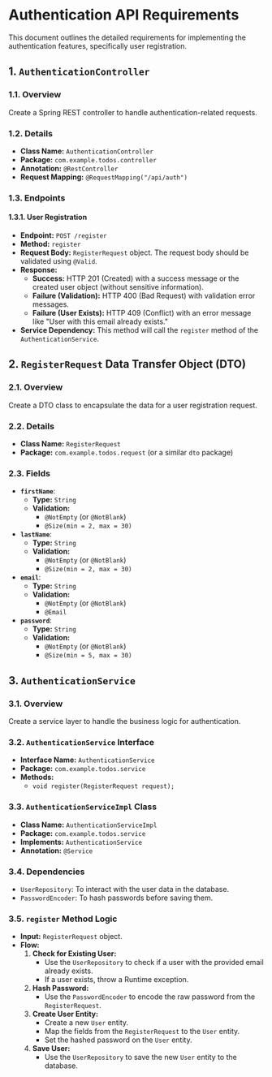 # Authentication API Requirements

This document outlines the detailed requirements for implementing the authentication features, specifically user registration.

## 1. `AuthenticationController`

### 1.1. Overview
Create a Spring REST controller to handle authentication-related requests.

### 1.2. Details
- **Class Name:** `AuthenticationController`
- **Package:** `com.example.todos.controller`
- **Annotation:** `@RestController`
- **Request Mapping:** `@RequestMapping("/api/auth")`

### 1.3. Endpoints

#### 1.3.1. User Registration
- **Endpoint:** `POST /register`
- **Method:** `register`
- **Request Body:** `RegisterRequest` object. The request body should be validated using `@Valid`.
- **Response:**
    - **Success:** HTTP 201 (Created) with a success message or the created user object (without sensitive information).
    - **Failure (Validation):** HTTP 400 (Bad Request) with validation error messages.
    - **Failure (User Exists):** HTTP 409 (Conflict) with an error message like "User with this email already exists."
- **Service Dependency:** This method will call the `register` method of the `AuthenticationService`.

## 2. `RegisterRequest` Data Transfer Object (DTO)

### 2.1. Overview
Create a DTO class to encapsulate the data for a user registration request.

### 2.2. Details
- **Class Name:** `RegisterRequest`
- **Package:** `com.example.todos.request` (or a similar `dto` package)

### 2.3. Fields
- **`firstName`**:
    - **Type:** `String`
    - **Validation:**
        - `@NotEmpty` (or `@NotBlank`)
        - `@Size(min = 2, max = 30)`
- **`lastName`**:
    - **Type:** `String`
    - **Validation:**
        - `@NotEmpty` (or `@NotBlank`)
        - `@Size(min = 2, max = 30)`
- **`email`**:
    - **Type:** `String`
    - **Validation:**
        - `@NotEmpty` (or `@NotBlank`)
        - `@Email`
- **`password`**:
    - **Type:** `String`
    - **Validation:**
        - `@NotEmpty` (or `@NotBlank`)
        - `@Size(min = 5, max = 30)`

## 3. `AuthenticationService`

### 3.1. Overview
Create a service layer to handle the business logic for authentication.

### 3.2. `AuthenticationService` Interface
- **Interface Name:** `AuthenticationService`
- **Package:** `com.example.todos.service`
- **Methods:**
    - `void register(RegisterRequest request);`

### 3.3. `AuthenticationServiceImpl` Class
- **Class Name:** `AuthenticationServiceImpl`
- **Package:** `com.example.todos.service`
- **Implements:** `AuthenticationService`
- **Annotation:** `@Service`

### 3.4. Dependencies
- `UserRepository`: To interact with the user data in the database.
- `PasswordEncoder`: To hash passwords before saving them.

### 3.5. `register` Method Logic
- **Input:** `RegisterRequest` object.
- **Flow:**
    1.  **Check for Existing User:**
        - Use the `UserRepository` to check if a user with the provided email already exists.
        - If a user exists, throw a Runtime exception.
    2.  **Hash Password:**
        - Use the `PasswordEncoder` to encode the raw password from the `RegisterRequest`.
    3.  **Create User Entity:**
        - Create a new `User` entity.
        - Map the fields from the `RegisterRequest` to the `User` entity.
        - Set the hashed password on the `User` entity.
    4.  **Save User:**
        - Use the `UserRepository` to save the new `User` entity to the database.